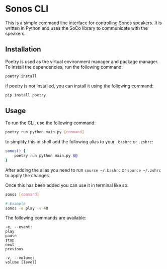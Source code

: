 # Sonos CLI

This is a simple command line interface for controlling Sonos speakers. It is written in Python and uses the SoCo library to communicate with the speakers.

## Installation
Poetry is used as the virtual environment manager and package manager. To install the dependencies, run the following command:

```bash
poetry install
```

if poetry is not installed, you can install it using the following command:

```bash
pip install poetry
```


## Usage
To run the CLI, use the following command:

```bash
poetry run python main.py [command]
```

to simplify this in shell add the following alias to your `.bashrc` or `.zshrc`:

```bash
sonos() {
    poetry run python main.py $@
}
```

After adding the alias you need to run `source ~/.bashrc` or `source ~/.zshrc` to apply the changes.

Once this has been added you can use it in terminal like so:
  
  ```bash
  sonos [command]

  # Example
  sonos -e play -v 40
  ```

The following commands are available:
```
-e, --event:
play
pause
stop
next
previous

-v, --volume:
volume [level]
```
